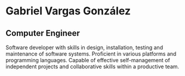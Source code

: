 # Gabriel Vargas González
## Computer Engineer

Software developer with skills in design, installation, testing and maintenance of software systems. Proficient in various platforms and programming languages. Capable of effective self-management of independent projects and collaborative skills within a productive team.
